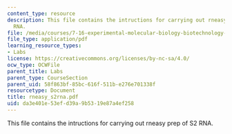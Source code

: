 ```yaml
---
content_type: resource
description: This file contains the intructions for carrying out rneasy prep of S2
  RNA.
file: /media/courses/7-16-experimental-molecular-biology-biotechnology-ii-spring-2005/da3e401e53efd39a9b5319e87a4ef258_rneasy_s2rna.pdf
file_type: application/pdf
learning_resource_types:
- Labs
license: https://creativecommons.org/licenses/by-nc-sa/4.0/
ocw_type: OCWFile
parent_title: Labs
parent_type: CourseSection
parent_uid: 58f863bf-85bc-616f-511b-e276e701338f
resourcetype: Document
title: rneasy_s2rna.pdf
uid: da3e401e-53ef-d39a-9b53-19e87a4ef258
---
```

This file contains the intructions for carrying out rneasy prep of S2 RNA.
